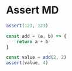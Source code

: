 # Assert MD

```mjs
assert(123, 123)
```

```mjs {assert:4}
const add = (a, b) => {
	return a + b
}

const value = add(2, 2)
assert(value, 4)
```

